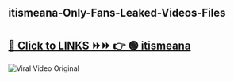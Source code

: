 
 ## itismeana-Only-Fans-Leaked-Videos-Files

# <h2><a href="https://mediaupload.pro?itismeana">🔗 Click to LINKS ⏩⏩ 👉 🟢 itismeana </a></h2>

<a href="https://mediaupload.pro?itismeana" rel="nofollow" data-target="animated-image.originalLink"><img src="https://i.ibb.co.com/xMMVF88/686577567.gif" alt="Viral Video Original" style="max-width: 100%; display: inline-block;" data-target="animated-image.originalImage"></a>